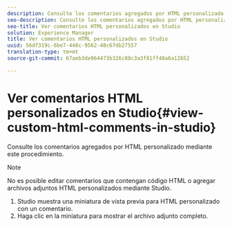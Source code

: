 ```yaml
---
description: Consulte los comentarios agregados por HTML personalizado mediante este procedimiento.
seo-description: Consulte los comentarios agregados por HTML personalizado mediante este procedimiento.
seo-title: Ver comentarios HTML personalizados en Studio
solution: Experience Manager
title: Ver comentarios HTML personalizados en Studio
uuid: 56df319c-6be7-448c-9562-48c67db27557
translation-type: tm+mt
source-git-commit: 67aeb3de964473b326c88c3a3f81ff48a6a12652

---
```



# Ver comentarios HTML personalizados en Studio{#view-custom-html-comments-in-studio}

Consulte los comentarios agregados por HTML personalizado mediante este procedimiento.

>[!NOTE]
>
>No es posible editar comentarios que contengan código HTML o agregar archivos adjuntos HTML personalizados mediante Studio.

1. Studio muestra una miniatura de vista previa para HTML personalizado con un comentario.
1. Haga clic en la miniatura para mostrar el archivo adjunto completo.
